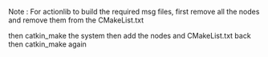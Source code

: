 Note :
For actionlib to build the required msg files,
first remove all the nodes and remove them from the CMakeList.txt

then catkin_make the system
then add the nodes and CMakeList.txt back
then catkin_make again
